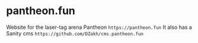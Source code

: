 # pantheon.fun

Website for the laser-tag arena Pantheon `https://pantheon.fun`
It also has a Sanity cms `https://github.com/DZakh/cms.pantheon.fun`
